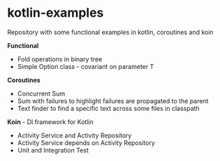 # kotlin-examples
Repository with some functional examples in kotlin, coroutines and koin

**Functional**
* Fold operations in binary tree
* Simple Option class - covariant on parameter T

**Coroutines**
* Concurrent Sum
* Sum with failures to highlight failures are propagated to the parent
* Text finder to find a specific text across some files in classpath

**Koin** - DI framework for Kotlin
* Activity Service and Activity Repository
 * Activity Service depends on Activity Repository
 * Unit and Integration Test
